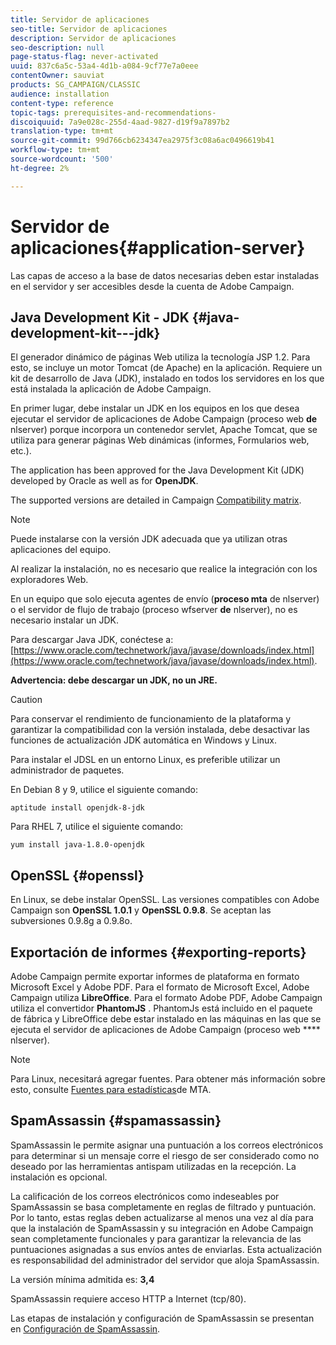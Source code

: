 ```yaml
---
title: Servidor de aplicaciones
seo-title: Servidor de aplicaciones
description: Servidor de aplicaciones
seo-description: null
page-status-flag: never-activated
uuid: 837c6a5c-53a4-4d1b-a084-9cf77e7a0eee
contentOwner: sauviat
products: SG_CAMPAIGN/CLASSIC
audience: installation
content-type: reference
topic-tags: prerequisites-and-recommendations-
discoiquuid: 7a9e028c-255d-4aad-9827-d19f9a7897b2
translation-type: tm+mt
source-git-commit: 99d766cb6234347ea2975f3c08a6ac0496619b41
workflow-type: tm+mt
source-wordcount: '500'
ht-degree: 2%

---
```



# Servidor de aplicaciones{#application-server}

Las capas de acceso a la base de datos necesarias deben estar instaladas en el servidor y ser accesibles desde la cuenta de Adobe Campaign.

## Java Development Kit - JDK {#java-development-kit---jdk}

El generador dinámico de páginas Web utiliza la tecnología JSP 1.2. Para esto, se incluye un motor Tomcat (de Apache) en la aplicación. Requiere un kit de desarrollo de Java (JDK), instalado en todos los servidores en los que está instalada la aplicación de Adobe Campaign.

En primer lugar, debe instalar un JDK en los equipos en los que desea ejecutar el servidor de aplicaciones de Adobe Campaign (proceso web **de** nlserver) porque incorpora un contenedor servlet, Apache Tomcat, que se utiliza para generar páginas Web dinámicas (informes, Formularios web, etc.).

The application has been approved for the Java Development Kit (JDK) developed by Oracle as well as for **OpenJDK**.

The supported versions are detailed in Campaign [Compatibility matrix](../../rn/using/compatibility-matrix.md).

>[!NOTE]
>
>Puede instalarse con la versión JDK adecuada que ya utilizan otras aplicaciones del equipo.
>  
>Al realizar la instalación, no es necesario que realice la integración con los exploradores Web.
>
>En un equipo que solo ejecuta agentes de envío (**proceso mta** de nlserver) o el servidor de flujo de trabajo (proceso wfserver **de** nlserver), no es necesario instalar un JDK.

Para descargar Java JDK, conéctese a: [https://www.oracle.com/technetwork/java/javase/downloads/index.html](https://www.oracle.com/technetwork/java/javase/downloads/index.html).

**Advertencia: debe descargar un JDK, no un JRE.**

>[!CAUTION]
>
>Para conservar el rendimiento de funcionamiento de la plataforma y garantizar la compatibilidad con la versión instalada, debe desactivar las funciones de actualización JDK automática en Windows y Linux.

Para instalar el JDSL en un entorno Linux, es preferible utilizar un administrador de paquetes.

En Debian 8 y 9, utilice el siguiente comando:

```
aptitude install openjdk-8-jdk
```

Para RHEL 7, utilice el siguiente comando:

```
yum install java-1.8.0-openjdk
```

## OpenSSL {#openssl}

En Linux, se debe instalar OpenSSL. Las versiones compatibles con Adobe Campaign son **OpenSSL 1.0.1** y **OpenSSL 0.9.8**. Se aceptan las subversiones 0.9.8g a 0.9.8o.

## Exportación de informes {#exporting-reports}

Adobe Campaign permite exportar informes de plataforma en formato Microsoft Excel y Adobe PDF. Para el formato de Microsoft Excel, Adobe Campaign utiliza **LibreOffice**. Para el formato Adobe PDF, Adobe Campaign utiliza el convertidor **PhantomJS** . PhantomJs está incluido en el paquete de fábrica y LibreOffice debe estar instalado en las máquinas en las que se ejecuta el servidor de aplicaciones de Adobe Campaign (proceso web **** nlserver).

>[!NOTE]
>
>Para Linux, necesitará agregar fuentes. Para obtener más información sobre esto, consulte [Fuentes para estadísticas](../../installation/using/prerequisites-of-campaign-installation-in-linux.md#fonts-for-mta-statistics)de MTA.

## SpamAssassin {#spamassassin}

SpamAssassin le permite asignar una puntuación a los correos electrónicos para determinar si un mensaje corre el riesgo de ser considerado como no deseado por las herramientas antispam utilizadas en la recepción. La instalación es opcional.

La calificación de los correos electrónicos como indeseables por SpamAssassin se basa completamente en reglas de filtrado y puntuación. Por lo tanto, estas reglas deben actualizarse al menos una vez al día para que la instalación de SpamAssassin y su integración en Adobe Campaign sean completamente funcionales y para garantizar la relevancia de las puntuaciones asignadas a sus envíos antes de enviarlas. Esta actualización es responsabilidad del administrador del servidor que aloja SpamAssassin.

La versión mínima admitida es: **3,4**

SpamAssassin requiere acceso HTTP a Internet (tcp/80).

Las etapas de instalación y configuración de SpamAssassin se presentan en [Configuración de SpamAssassin](../../installation/using/configuring-spamassassin.md).
